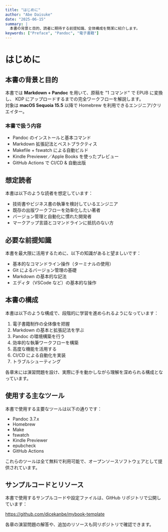 ```yaml
---
title: "はじめに"
author: "Abe Daisuke"
date: "2025-06-15"
summary: |
  本書の背景と目的、読者に期待する前提知識、全体構成を簡潔に紹介します。
keywords: ["Preface", "Pandoc", "電子書籍"]
---
```


# はじめに

## 本書の背景と目的
本書では **Markdown + Pandoc** を用いて、原稿を "1 コマンド" で EPUB に変換し、
KDP にアップロードするまでの完全ワークフローを解説します。  
対象は **macOS Sequoia 15.5** 以降で Homebrew を利用できるエンジニア/クリエイター。

### 本書で扱う内容

- Pandoc のインストールと基本コマンド
- Markdown 拡張記法とベストプラクティス
- Makefile + fswatch による自動ビルド
- Kindle Previewer／Apple Books を使ったプレビュー
- GitHub Actions で CI/CD & 自動出版

## 想定読者

本書は以下のような読者を想定しています：

- 技術書やビジネス書の執筆を検討しているエンジニア
- 既存の出版ワークフローを効率化したい著者
- バージョン管理と自動化に慣れた開発者
- マークアップ言語とコマンドラインに抵抗のない方

## 必要な前提知識

本書を最大限に活用するために、以下の知識があると望ましいです：

- 基本的なコマンドライン操作（ターミナルの使用）
- Git によるバージョン管理の基礎
- Markdown の基本的な記法
- エディタ（VSCode など）の基本的な操作

## 本書の構成

本書は以下のような構成で、段階的に学習を進められるようになっています：

1. 電子書籍制作の全体像を把握
2. Markdown の基本と拡張記法を学ぶ
3. Pandoc の環境構築を行う
4. 効率的な執筆ワークフローを構築
5. 高度な機能を活用する
6. CI/CD による自動化を実装
7. トラブルシューティング

各章末には演習問題を設け、実際に手を動かしながら理解を深められる構成となっています。

## 使用する主なツール

本書で使用する主要なツールは以下の通りです：

- Pandoc 3.7.x
- Homebrew
- Make
- fswatch
- Kindle Previewer
- epubcheck
- GitHub Actions

これらのツールは全て無料で利用可能で、オープンソースソフトウェアとして提供されています。

## サンプルコードとリソース

本書で使用するサンプルコードや設定ファイルは、GitHub リポジトリで公開しています：

https://github.com/dicekanbe/mybook-template

各章の演習問題の解答や、追加のリソースも同リポジトリで確認できます。

